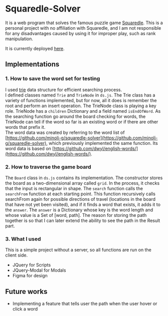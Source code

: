 # Squaredle-Solver

It is a web program that solves the famous puzzle game [Squaredle](https://squaredle.app/). This is a personal project with no affiliation with Squaredle, and I am not responsible for any disadvantages caused by using it for improper play, such as rank manipulation.

It is currently deployed [here](https://jinhyeonkwon.github.io/Squaredle-Solver/).

## Implementations

### 1. How to save the word set for testing

I used [trie](https://en.wikipedia.org/wiki/Trie) data structure for efficient searching process.<br/>
I defined classes named `Trie` and `TrieNode` in `ds.js`. The Trie class has a variety of functions implemented, but for now, all it does is remember the root and perform an insert operation. The TrieNode class is playing a key role. TrieNode has a `children` Dictionary and a field named `isEndOfWord`. As the searching function go around the board checking for words, the TrieNode can tell if the word so far is an existing word or if there are other words that prefix it.<br/>
The word data was created by referring to the word list of [https://github.com/minoli-g/squaredle-solver](https://github.com/minoli-g/squaredle-solver), which previously implemented the same function. Its word data is based on [https://github.com/dwyl/english-words/](https://github.com/dwyl/english-words/).

### 2. How to traverse the game board

The `Board` class in `ds.js` contains its implementation. The constructor stores the board as a two-dimensional array called `grid`. In the process, it checks that the input is rectangular in shape. The `search` function calls the `searchFrom` function at each starting point. This function recursively calls searchFrom again for possible directions of travel (locations in the board that have not yet been visited), and if it finds a word that exists, it adds it to the `answer`. The `answer` is a Dictionary whose key is the word length and whose value is a Set of [word, path]. The reason for storing the path together is so that I can later extend the ability to see the path in the Result part.

### 3. What I used

This is a simple project without a server, so all functions are run on the client side.

- JQuery for Scripts
- JQuery-Modal for Modals
- Figma for design

## Future works

- Implementing a feature that tells user the path when the user hover or click a word
